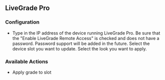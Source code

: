 ## LiveGrade Pro

### Configuration

- Type in the IP address of the device running LiveGrade Pro. Be sure that the "Enable LiveGrade Remote Access" is checked and does not have a password. Password support will be added in the future. Select the device slot you want to update. Select the look you want to apply.

### Available Actions

- Apply grade to slot